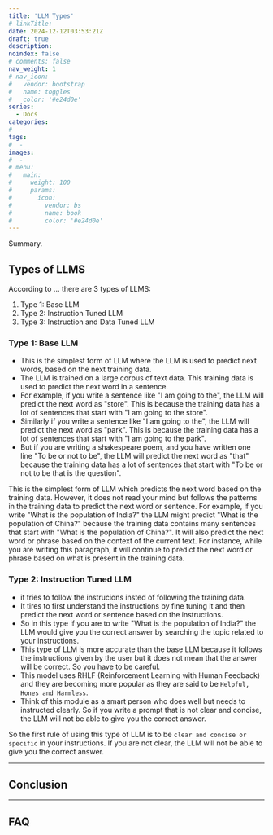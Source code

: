 ```yaml
---
title: 'LLM Types'
# linkTitle:
date: 2024-12-12T03:53:21Z
draft: true
description:
noindex: false
# comments: false
nav_weight: 1
# nav_icon:
#   vendor: bootstrap
#   name: toggles
#   color: '#e24d0e'
series:
  - Docs
categories:
#  -
tags:
#  -
images:
#  -
# menu:
#   main:
#     weight: 100
#     params:
#       icon:
#         vendor: bs
#         name: book
#         color: '#e24d0e'
---
```


Summary.

<!--More-->

## Types of LLMS

According to ... there are 3 types of LLMS:

1. Type 1: Base LLM
2. Type 2: Instruction Tuned LLM
3. Type 3: Instruction and Data Tuned LLM

### Type 1: Base LLM

- This is the simplest form of LLM where the LLM is used to predict next words, based on the next training data.
- The LLM is trained on a large corpus of text data. This training data is used to predict the next word in a sentence.
- For example, if you write a sentence like "I am going to the", the LLM will predict the next word as "store". This is because the training data has a lot of sentences that start with "I am going to the store".
- Similarly if you write a sentence like "I am going to the", the LLM will predict the next word as "park". This is because the training data has a lot of sentences that start with "I am going to the park".
- But if you are writing a shakespeare poem, and you have written one line "To be or not to be", the LLM will predict the next word as "that" because the training data has a lot of sentences that start with "To be or not to be that is the question".

This is the simplest form of LLM which predicts the next word based on the training data. However, it does not read your mind but follows the patterns in the training data to predict the next word or sentence. For example, if you write "What is the population of India?" the LLM might predict "What is the population of China?" because the training data contains many sentences that start with "What is the population of China?". It will also predict the next word or phrase based on the context of the current text. For instance, while you are writing this paragraph, it will continue to predict the next word or phrase based on what is present in the training data.

### Type 2: Instruction Tuned LLM

- it tries to follow the instrucions insted of following the training data.
- It tires to first understand the instructions by fine tuning it and then predict the next word or sentence based on the instructions.
- So in this type if you are to write "What is the population of India?" the LLM would give you the correct answer by searching the topic related to your instructions.
- This type of LLM is more accurate than the base LLM because it follows the instructions given by the user but it does not mean that the answer will be correct. So you have to be careful.
- This model uses RHLF (Reinforcement Learning with Human Feedback) and they are becoming more popular as they are said to be `Helpful, Hones and Harmless`.
- Think of this module as a smart person who does well but needs to instructed clearly. So if you write a prompt that is not clear and concise, the LLM will not be able to give you the correct answer.

So the first rule of using this type of LLM is to be `clear and concise or specific` in your instructions. If you are not clear, the LLM will not be able to give you the correct answer.

---

## Conclusion

---

## FAQ
